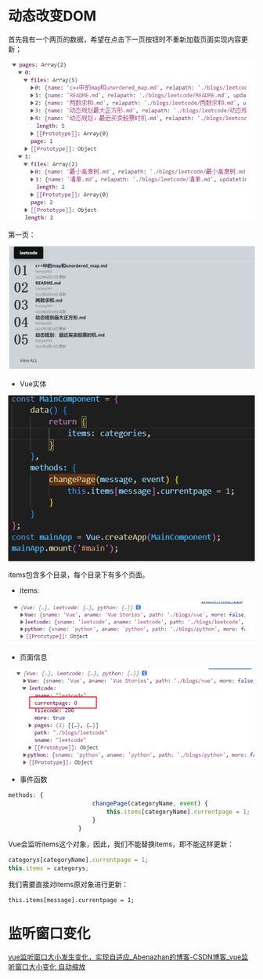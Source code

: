 # 动态改变DOM

首先我有一个两页的数据，希望在点击下一页按钮时不重新加载页面实现内容更新；

![image-20220812132525926](assets/image-20220812132525926.png)

第一页：

![image-20220812132537298](assets/image-20220812132537298.png)

- Vue实体

![image-20220812132632979](assets/image-20220812132632979.png)

items包含多个目录，每个目录下有多个页面。

- items:

![image-20220812132718876](assets/image-20220812132718876.png)

- 页面信息

![image-20220812132749458](assets/image-20220812132749458.png)

- 事件函数

```javascript
methods: {
						changePage(categoryName, event) {
							this.items[categoryName].currentpage = 1;
						}
					}
```

Vue会监听items这个对象，因此，我们不能替换items，即不能这样更新：

```javascript
categorys[categoryName].currentpage = 1;
this.items = categorys;
```

我们需要直接对items原对象进行更新：

```
this.items[message].currentpage = 1;
```

# 监听窗口变化

[vue监听窗口大小发生变化，实现自适应_Abenazhan的博客-CSDN博客_vue监听窗口大小变化 自动缩放](https://blog.csdn.net/Abenazhan/article/details/121411973)